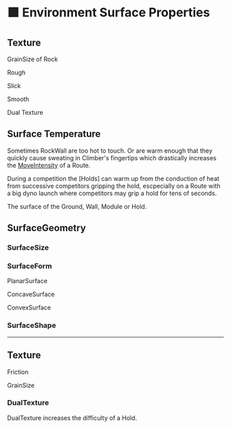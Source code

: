 # 🟩 <envi>Environment Surface Properties</envi>

## Texture

GrainSize of Rock

Rough

Slick

Smooth

Dual Texture


## Surface Temperature

Sometimes RockWall are too hot to touch. Or are warm enough that they quickly cause sweating in Climber's fingertips which drastically increases the [MoveIntensity](/reference/Score/DifficultyScore/MoveDifficultyScore/MoveIntensityScore) of a Route.

During a competition the [Holds] can warm up from the conduction of heat from successive competitors gripping the hold, escpecially on a <route>Route</route> with a big dyno launch where competitors may grip a hold for tens of seconds.

The surface of the Ground, Wall, Module or Hold.

## SurfaceGeometry

### SurfaceSize

### SurfaceForm

PlanarSurface

ConcaveSurface

ConvexSurface


### SurfaceShape

---

## Texture

Friction

GrainSize



### DualTexture

DualTexture increases the difficulty of a Hold. 